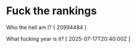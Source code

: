 # Fuck the rankings

Who the hell am I?
{ 20994484 }

What fucking year is it?
[ 2025-07-17T20:40:00Z ]
